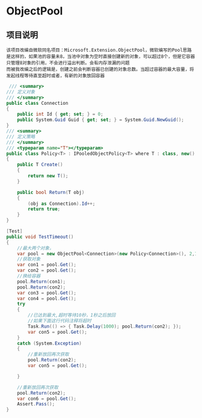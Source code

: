 # ObjectPool
## 项目说明
 
    该项目改编自微软同名项目：Microsoft.Extension.ObjectPool，微软编写的Pool思路是这样的，如果池的容量未8，当池中对象为空时直接创建新的对象，可以超过8个，但是它容器只管理8对象的引用，不会进行溢出判断。会有内存泄漏的问题
    而被我改编之后的逻辑是，创建之前会判断容器已创建的对象总数。当超过容器的最大容量，将发起线程等待直至超时或者，有新的对象放回容器
``` C#
 /// <summary>
/// 定义对象
/// </summary>
public class Connection
{
    public int Id { get; set; } = 0;
    public System.Guid Guid { get; set; } = System.Guid.NewGuid();
}
/// <summary>
/// 定义策略
/// </summary>
/// <typeparam name="T"></typeparam>
public class Policy<T> : IPooledObjectPolicy<T> where T : class, new()
{
    public T Create()
    {
        return new T();
    }

    public bool Return(T obj)
    {
        (obj as Connection).Id++;
        return true;
    }
}
```

``` C#
[Test]
public void TestTimeout()
{
    //最大两个对象，
    var pool = new ObjectPool<Connection>(new Policy<Connection>(), 2,10000);
    //获取对象
    var con1 = pool.Get();
    var con2 = pool.Get();
    //换给容器
    pool.Return(con1);
    pool.Return(con2);
    var con3 = pool.Get();
    var con4 = pool.Get();
    try
    {
        //已达到最大,超时等待10秒，1秒之后放回
        //如果下面这行代码注释将超时
        Task.Run(() => { Task.Delay(1000); pool.Return(con2); });
        var con5 = pool.Get();
    }
    catch (System.Exception)
    {
        //重新放回再次获取
        pool.Return(con2);
        var con5 = pool.Get();

    }

    //重新放回再次获取
    pool.Return(con2);
    var con6 = pool.Get();
    Assert.Pass();
}

```
